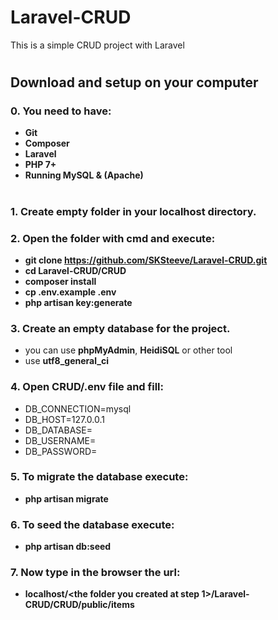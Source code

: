 # Laravel-CRUD

This is a simple CRUD project with Laravel
#
## **Download and setup on your computer**

### 0. You need to have:
   * **Git**
   * **Composer**
   * **Laravel**
   * **PHP 7+**
   * **Running MySQL & (Apache)**
#
### 1. Create empty folder in your **localhost directory**.
### 2. Open the folder with cmd and execute:
   * **git clone https://github.com/SKSteeve/Laravel-CRUD.git**
   * **cd Laravel-CRUD/CRUD**
   * **composer install**
   * **cp .env.example .env**
   * **php artisan key:generate**
### 3. Create an empty database for the project.
   * you can use **phpMyAdmin**, **HeidiSQL** or other tool
   * use **utf8_general_ci**
### 4. Open CRUD/.env file and fill:
   * DB_CONNECTION=mysql
   * DB_HOST=127.0.0.1
   * DB_DATABASE=<the name of the database you created>
   * DB_USERNAME=<your username>
   * DB_PASSWORD=<your password>
### 5. To migrate the database execute:
   * **php artisan migrate**
### 6. To seed the database execute:
   * **php artisan db:seed**
### 7. Now type in the browser the url:
   * **localhost/<the folder you created at step 1>/Laravel-CRUD/CRUD/public/items**
        